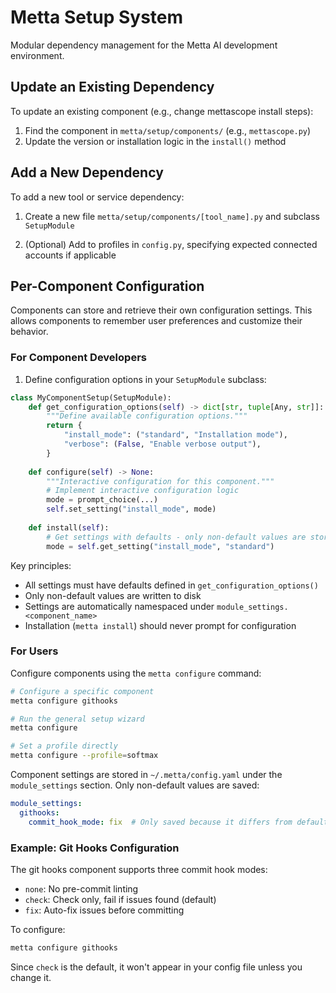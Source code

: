 # Metta Setup System

Modular dependency management for the Metta AI development environment.

## Update an Existing Dependency

To update an existing component (e.g., change mettascope install steps):

1. Find the component in `metta/setup/components/` (e.g., `mettascope.py`)
2. Update the version or installation logic in the `install()` method

## Add a New Dependency

To add a new tool or service dependency:

1. Create a new file `metta/setup/components/[tool_name].py` and subclass `SetupModule`

2. (Optional) Add to profiles in `config.py`, specifying expected connected accounts if applicable

## Per-Component Configuration

Components can store and retrieve their own configuration settings. This allows components to remember user preferences and customize their behavior.

### For Component Developers

1. Define configuration options in your `SetupModule` subclass:

```python
class MyComponentSetup(SetupModule):
    def get_configuration_options(self) -> dict[str, tuple[Any, str]]:
        """Define available configuration options."""
        return {
            "install_mode": ("standard", "Installation mode"),
            "verbose": (False, "Enable verbose output"),
        }
    
    def configure(self) -> None:
        """Interactive configuration for this component."""
        # Implement interactive configuration logic
        mode = prompt_choice(...)
        self.set_setting("install_mode", mode)
    
    def install(self):
        # Get settings with defaults - only non-default values are stored
        mode = self.get_setting("install_mode", "standard")
```

Key principles:
- All settings must have defaults defined in `get_configuration_options()`
- Only non-default values are written to disk
- Settings are automatically namespaced under `module_settings.<component_name>`
- Installation (`metta install`) should never prompt for configuration

### For Users

Configure components using the `metta configure` command:

```bash
# Configure a specific component
metta configure githooks

# Run the general setup wizard
metta configure

# Set a profile directly
metta configure --profile=softmax
```

Component settings are stored in `~/.metta/config.yaml` under the `module_settings` section. Only non-default values are saved:

```yaml
module_settings:
  githooks:
    commit_hook_mode: fix  # Only saved because it differs from default "check"
```

### Example: Git Hooks Configuration

The git hooks component supports three commit hook modes:
- `none`: No pre-commit linting
- `check`: Check only, fail if issues found (default)
- `fix`: Auto-fix issues before committing

To configure:
```bash
metta configure githooks
```

Since `check` is the default, it won't appear in your config file unless you change it.

